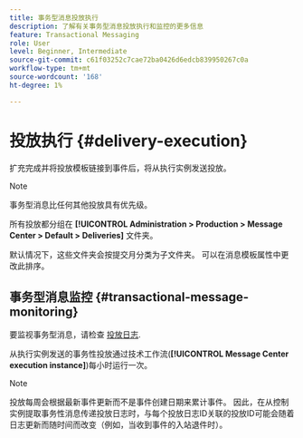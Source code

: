 ```yaml
---
title: 事务型消息投放执行
description: 了解有关事务型消息投放执行和监控的更多信息
feature: Transactional Messaging
role: User
level: Beginner, Intermediate
source-git-commit: c61f03252c7cae72ba0426d6edcb839950267c0a
workflow-type: tm+mt
source-wordcount: '168'
ht-degree: 1%

---
```



# 投放执行 {#delivery-execution}

扩充完成并将投放模板链接到事件后，将从执行实例发送投放。

>[!NOTE]
>
>事务型消息比任何其他投放具有优先级。

所有投放都分组在 **[!UICONTROL Administration > Production > Message Center > Default > Deliveries]** 文件夹。

默认情况下，这些文件夹会按提交月分类为子文件夹。 可以在消息模板属性中更改此排序。

## 事务型消息监控 {#transactional-message-monitoring}

要监视事务型消息，请检查 [投放日志](send.md).

从执行实例发送的事务性投放通过技术工作流(**[!UICONTROL Message Center execution instance]**)每小时运行一次。

>[!NOTE]
>
>投放每周会根据最新事件更新而不是事件创建日期来累计事件。 因此，在从控制实例提取事务性消息传递投放日志时，与每个投放日志ID关联的投放ID可能会随着日志更新而随时间而改变（例如，当收到事件的入站退件时）。

<!--
To monitor the activity and running of the execution instance(s), see [Transactional messaging reports](transactional-messaging-reports.md).-->
